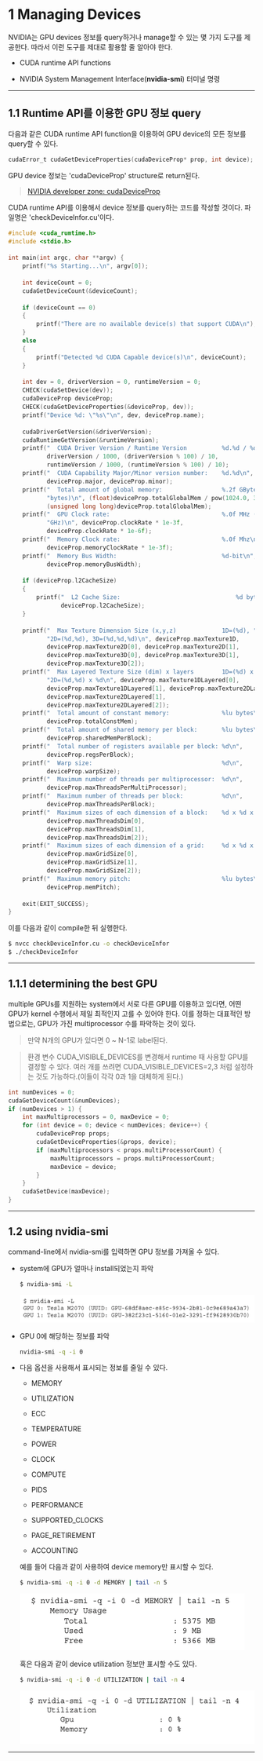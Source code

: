 # 1 Managing Devices

NVIDIA는 GPU devices 정보를 query하거나 manage할 수 있는 몇 가지 도구를 제공한다. 따라서 이런 도구를 제대로 활용할 줄 알아야 한다.

- CUDA runtime API functions

- NVIDIA System Management Interface(**nvidia-smi**) 터미널 명령

---

## 1.1 Runtime API를 이용한 GPU 정보 query

다음과 같은 CUDA runtime API function을 이용하여 GPU device의 모든 정보를 query할 수 있다.

```c
cudaError_t cudaGetDeviceProperties(cudaDeviceProp* prop, int device);
```

GPU device 정보는 'cudaDeviceProp' structure로 return된다. 

> [NVIDIA developer zone: cudaDeviceProp](https://docs.nvidia.com/cuda/cuda-runtime-api/structcudaDeviceProp.html#structcudaDeviceProp)

CUDA runtime API를 이용해서 device 정보를 query하는 코드를 작성할 것이다. 파일명은 'checkDeviceInfor.cu'이다.

```c
#include <cuda_rumtime.h>
#include <stdio.h>

int main(int argc, char **argv) {
    printf("%s Starting...\n", argv[0]);

    int deviceCount = 0;
    cudaGetDeviceCount(&deviceCount);

    if (deviceCount == 0)
    {
        printf("There are no available device(s) that support CUDA\n");
    }
    else
    {
        printf("Detected %d CUDA Capable device(s)\n", deviceCount);
    }

    int dev = 0, driverVersion = 0, runtimeVersion = 0;
    CHECK(cudaSetDevice(dev));
    cudaDeviceProp deviceProp;
    CHECK(cudaGetDeviceProperties(&deviceProp, dev));
    printf("Device %d: \"%s\"\n", dev, deviceProp.name);

    cudaDriverGetVersion(&driverVersion);
    cudaRuntimeGetVersion(&runtimeVersion);
    printf("  CUDA Driver Version / Runtime Version          %d.%d / %d.%d\n",
           driverVersion / 1000, (driverVersion % 100) / 10,
           runtimeVersion / 1000, (runtimeVersion % 100) / 10);
    printf("  CUDA Capability Major/Minor version number:    %d.%d\n",
           deviceProp.major, deviceProp.minor);
    printf("  Total amount of global memory:                 %.2f GBytes (%llu "
           "bytes)\n", (float)deviceProp.totalGlobalMem / pow(1024.0, 3),
           (unsigned long long)deviceProp.totalGlobalMem);
    printf("  GPU Clock rate:                                %.0f MHz (%0.2f "
           "GHz)\n", deviceProp.clockRate * 1e-3f,
           deviceProp.clockRate * 1e-6f);
    printf("  Memory Clock rate:                             %.0f Mhz\n",
           deviceProp.memoryClockRate * 1e-3f);
    printf("  Memory Bus Width:                              %d-bit\n",
           deviceProp.memoryBusWidth);

    if (deviceProp.l2CacheSize)
    {
        printf("  L2 Cache Size:                                 %d bytes\n",
               deviceProp.l2CacheSize);
    }

    printf("  Max Texture Dimension Size (x,y,z)             1D=(%d), "
           "2D=(%d,%d), 3D=(%d,%d,%d)\n", deviceProp.maxTexture1D,
           deviceProp.maxTexture2D[0], deviceProp.maxTexture2D[1],
           deviceProp.maxTexture3D[0], deviceProp.maxTexture3D[1],
           deviceProp.maxTexture3D[2]);
    printf("  Max Layered Texture Size (dim) x layers        1D=(%d) x %d, "
           "2D=(%d,%d) x %d\n", deviceProp.maxTexture1DLayered[0],
           deviceProp.maxTexture1DLayered[1], deviceProp.maxTexture2DLayered[0],
           deviceProp.maxTexture2DLayered[1],
           deviceProp.maxTexture2DLayered[2]);
    printf("  Total amount of constant memory:               %lu bytes\n",
           deviceProp.totalConstMem);
    printf("  Total amount of shared memory per block:       %lu bytes\n",
           deviceProp.sharedMemPerBlock);
    printf("  Total number of registers available per block: %d\n",
           deviceProp.regsPerBlock);
    printf("  Warp size:                                     %d\n",
           deviceProp.warpSize);
    printf("  Maximum number of threads per multiprocessor:  %d\n",
           deviceProp.maxThreadsPerMultiProcessor);
    printf("  Maximum number of threads per block:           %d\n",
           deviceProp.maxThreadsPerBlock);
    printf("  Maximum sizes of each dimension of a block:    %d x %d x %d\n",
           deviceProp.maxThreadsDim[0],
           deviceProp.maxThreadsDim[1],
           deviceProp.maxThreadsDim[2]);
    printf("  Maximum sizes of each dimension of a grid:     %d x %d x %d\n",
           deviceProp.maxGridSize[0],
           deviceProp.maxGridSize[1],
           deviceProp.maxGridSize[2]);
    printf("  Maximum memory pitch:                          %lu bytes\n",
           deviceProp.memPitch);

    exit(EXIT_SUCCESS);
}
```

이를 다음과 같이 compile한 뒤 실행한다.

```bash
$ nvcc checkDeviceInfor.cu -o checkDeviceInfor
$ ./checkDeviceInfor
```

---

## 1.1.1 determining the best GPU

multiple GPUs를 지원하는 system에서 서로 다른 GPU를 이용하고 있다면, 어떤 GPU가 kernel 수행에서 제일 최적인지 고를 수 있어야 한다. 이를 정하는 대표적인 방법으로는, GPU가 가진 multiprocessor 수를 파악하는 것이 있다.

> 만약 N개의 GPU가 있다면 0 ~ N-1로 label된다.

> 환경 변수 CUDA_VISIBLE_DEVICES를 변경해서 runtime 때 사용할 GPU를 결정할 수 있다. 여러 개를 쓰려면 CUDA_VISIBLE_DEVICES=2,3 처럼 설정하는 것도 가능하다.(이들이 각각 0과 1을 대체하게 된다.)

```c
int numDevices = 0;
cudaGetDeviceCount(&numDevices);
if (numDevices > 1) {
    int maxMultiprocessors = 0, maxDevice = 0;
    for (int device = 0; device < numDevices; device++) {
        cudaDeviceProp props;
        cudaGetDeviceProperties(&props, device);
        if (maxMultiprocessors < props.multiProcessorCount) {
            maxMultiprocessors = props.multiProcessorCount;
            maxDevice = device;
        }
    }
    cudaSetDevice(maxDevice);
}
```

---

## 1.2 using nvidia-smi

command-line에서 nvidia-smi를 입력하면 GPU 정보를 가져올 수 있다.

- system에 GPU가 얼마나 install되었는지 파악

    ```bash
    $ nvidia-smi -L
    ```

    ![nvidia-smi 예시 1](images/nvidia_smi_1.png)

- GPU 0에 해당하는 정보를 파악

    ```bash
    nvidia-smi -q -i 0
    ```

- 다음 옵션을 사용해서 표시되는 정보를 줄일 수 있다.

   - MEMORY
   
   - UTILIZATION

   - ECC

   - TEMPERATURE

   - POWER

   - CLOCK

   - COMPUTE

   - PIDS

   - PERFORMANCE

   - SUPPORTED_CLOCKS

   - PAGE_RETIREMENT

   - ACCOUNTING

    예를 들어 다음과 같이 사용하여 device memory만 표시할 수 있다.

    ```bash
    $ nvidia-smi -q -i 0 -d MEMORY | tail -n 5
    ```

    ![nvidia-smi 예시 2](images/nvidia_smi_2.png)

    혹은 다음과 같이 device utilization 정보만 표시할 수도 있다.

    ```bash
    $ nvidia-smi -q -i 0 -d UTILIZATION | tail -n 4
    ```

    ![nvidia-smi 예시 3](images/nvidia_smi_3.png)

---